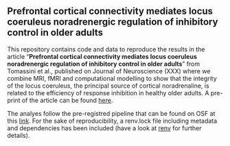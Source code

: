 
## Prefrontal cortical connectivity mediates locus coeruleus noradrenergic regulation of inhibitory control in older adults

This repository contains code and data to reproduce the results in the
article “**Prefrontal cortical connectivity mediates locus coeruleus
noradrenergic regulation of inhibitory control in older adults**” from
Tomassini et al., published on Journal of Neuroscience (XXX) where we
combine MRI, fMRI and computational modelling to show that the integrity
of the locus coeruleus, the principal source of cortical noradrenaline,
is related to the efficiency of response inhibition in healthy older
adults. A pre-print of the article can be found
[here](https://www.biorxiv.org/content/10.1101/2021.06.29.450427v2.abstract).

The analyes follow the pre-registred pipeline that can be found on OSF
at this [link](https://osf.io/zgj9n/). For the sake of reproducibility,
a renv.lock file including metadata and dependencies has been included
(have a look at [renv](https://rstudio.github.io/renv/index.html) for
further details).
